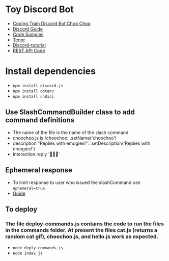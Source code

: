 # Toy Discord Bot

- [Coding Train Discord Bot Choo Choo](https://github.com/CodingTrain/Discord-Bot-Choo-Choo) 
- [Discord Guide](https://discordjs.guide/creating-your-bot/command-deployment.html#guild-commands) 
- [Code Samples](https://github.com/discordjs/guide/blob/main/code-samples/creating-your-bot/command-handling/index.js) 
- [Tenor](https://tenor.com) 
- [Discord-tutorial](https://github.com/stuyy/djs-v14-tutorial/blob/master/src/commands/channel.js) 
- [REST API Code](https://github.com/discordjs/guide/blob/main/code-samples/additional-info/rest-api/14/index.js) 

# Install dependencies
- `npm install discord.js`
- `npm install dotenv`
- `npm install undici`
 

## Use SlashCommandBuilder class to add command definitions
- The name of the file is the name of the slash command
- choochoo.js is /choochoo:  .setName('choochoo')
- description "Replies with emogies!":  .setDescription('Replies with emogies!')
- interaction.reply '🚂🌈💖'

##  Ephemeral response
- To limit response to user who issued the slashCommand use `ephemeral=true`
- [Guide](https://discordjs.guide/slash-commands/response-methods.html#ephemeral-responses)

## To deploy

### The file deploy-commands.js contains the code to run the files in the commands folder.  At present the files cat.js (returns a random cat gif), choochoo.js, and hello.js work as expected. 

- `node deply-commands.js` 
- `node index.js`



